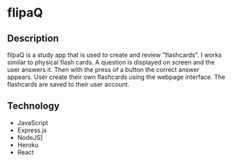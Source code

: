 # flipaQ

## Description

filpaQ is a study app that is used to create and review "flashcards". I works similar to physical flash cards. A question is displayed on screen and the user answers it. Then with the press of a button the correct answer appears. User create their own flashcards using the webpage interface. The flashcards are saved to their user account.

## Technology
- JavaScript
- Express.js
- NodeJS]
- Heroku
- React
